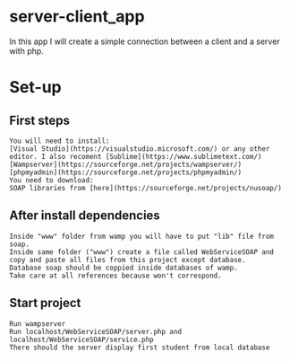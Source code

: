 # server-client_app
 In this app I will create a simple connection between a client and a server with php.
 
# Set-up


## First steps <br />
	You will need to install: 
	[Visual Studio](https://visualstudio.microsoft.com/) or any other editor. I also recoment [Sublime](https://www.sublimetext.com/)
	[Wampserver](https://sourceforge.net/projects/wampserver/) 
	[phpmyadmin](https://sourceforge.net/projects/phpmyadmin/) 
	You need to download: 
	SOAP libraries from [here](https://sourceforge.net/projects/nusoap/) 
	
	
## After install dependencies <br />
	Inside "www" folder from wamp you will have to put "lib" file from soap. 
	Inside same folder ("www") create a file called WebServiceSOAP and copy and paste all files from this project except database.
	Database soap should be coppied inside databases of wamp. 
	Take care at all references because won't correspond. 


## Start project 
	Run wampserver  
	Run localhost/WebServiceSOAP/server.php and localhost/WebServiceSOAP/service.php 
	There should the server display first student from local database
	
 
